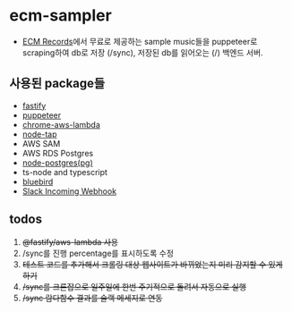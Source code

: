 # ecm-sampler

- [ECM Records](https://ecmrecords.com)에서 무료로 제공하는 sample music들을 puppeteer로 scraping하여 db로 저장 (/sync), 저장된 db를 읽어오는 (/) 백엔드 서버.

## 사용된 package들

- [fastify](https://www.fastify.io/)
- [puppeteer](https://pptr.dev/)
- [chrome-aws-lambda](https://github.com/alixaxel/chrome-aws-lambda)
- [node-tap](https://node-tap.org/)
- AWS SAM
- AWS RDS Postgres
- [node-postgres(pg)](https://node-postgres.com/)
- ts-node and typescript
- [bluebird](http://bluebirdjs.com/docs/getting-started.html)
- [Slack Incoming Webhook](https://personalnotif-5j53202.slack.com/apps/A0F7XDUAZ--?tab=more_info)

## todos

1. ~~@fastify/aws-lambda 사용~~
2. /sync를 진행 percentage를 표시하도록 수정
3. ~~테스트 코드를 추가해서 크롤링 대상 웹사이트가 바뀌었는지 미리 감지할 수 있게 하기~~
4. ~~/sync를 크론잡으로 일주일에 한번 주기적으로 돌려서 자동으로 실행~~
5. ~~/sync 람다함수 결과를 슬랙 메세지로 연동~~
